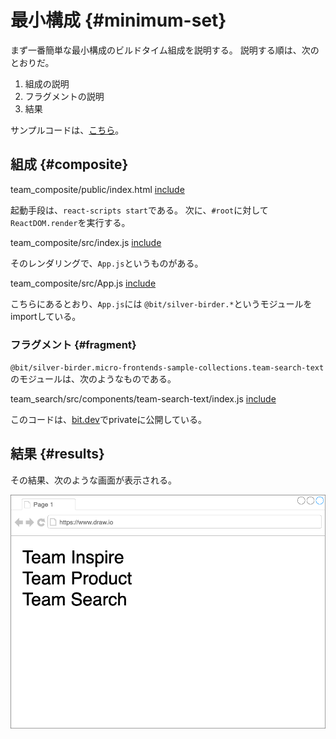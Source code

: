 # 最小構成 {#minimum-set}

まず一番簡単な最小構成のビルドタイム組成を説明する。
説明する順は、次のとおりだ。

1. 組成の説明
2. フラグメントの説明
3. 結果

<!-- textlint-disable -->

サンプルコードは、[こちら](https://github.com/Silver-birder/Introduction_to_Micro_Frontends/tree/main/contents/tutorial/23_build_time_composition_tutorial/src/02_minimum_set/)。

<!-- textlint-enable -->

## 組成 {#composite}

team_composite/public/index.html
[include](./src/02_minimum_set/src/team_composite/public/index.html)

起動手段は、`react-scripts start`である。
次に、`#root`に対して `ReactDOM.render`を実行する。

team_composite/src/index.js
[include](./src/02_minimum_set/src/team_composite/src/index.js)

そのレンダリングで、`App.js`というものがある。

team_composite/src/App.js
[include](./src/02_minimum_set/src/team_composite/src/App.js)


こちらにあるとおり、`App.js`には `@bit/silver-birder.*`というモジュールをimportしている。

### フラグメント {#fragment}

`@bit/silver-birder.micro-frontends-sample-collections.team-search-text`のモジュールは、次のようなものである。

team_search/src/components/team-search-text/index.js
[include](./src/02_minimum_set/src/team_search/src/components/team-search-text/index.js)

このコードは、[bit.dev](https://bit.dev/)でprivateに公開している。

## 結果 {#results}

その結果、次のような画面が表示される。

![minimum_set_build_time_composition_tutorial](../../../assets/images/drawio/tutorial/minimum_set_build_time_composition_tutorial.png)